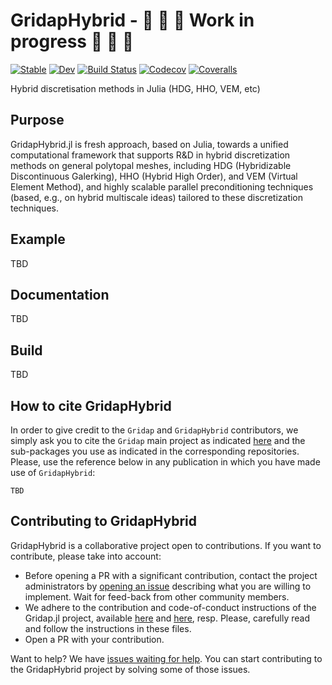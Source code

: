 # GridapHybrid - :construction: :construction: :construction: **Work in progress** :construction: :construction: :construction:

[![Stable](https://img.shields.io/badge/docs-stable-blue.svg)](https://gridap.github.io/GridapHybrid.jl/stable)
[![Dev](https://img.shields.io/badge/docs-dev-blue.svg)](https://gridap.github.io/GridapHybrid.jl/dev)
[![Build Status](https://travis-ci.com/gridap/GridapHybrid.jl.svg?branch=master)](https://travis-ci.com/gridap/GridapHybrid.jl)
[![Codecov](https://codecov.io/gh/gridap/GridapHybrid.jl/branch/master/graph/badge.svg)](https://codecov.io/gh/gridap/GridapHybrid.jl)
[![Coveralls](https://coveralls.io/repos/github/gridap/GridapHybrid.jl/badge.svg?branch=master)](https://coveralls.io/github/gridap/GridapHybrid.jl?branch=master)


Hybrid discretisation methods in Julia (HDG, HHO, VEM, etc)

## Purpose

GridapHybrid.jl is fresh approach, based on Julia, towards  a unified computational framework that supports R\&D in hybrid discretization methods on general polytopal meshes, including HDG (Hybridizable Discontinuous Galerking), HHO (Hybrid High Order), and VEM (Virtual Element Method), and highly scalable parallel preconditioning techniques (based, e.g., on hybrid multiscale ideas) tailored to these discretization techniques.

## Example

TBD

## Documentation

TBD 

## Build 

TBD

## How to cite GridapHybrid

In order to give credit to the `Gridap` and `GridapHybrid` contributors, we simply ask you to cite the `Gridap` main project as indicated [here](https://github.com/gridap/Gridap.jl#how-to-cite-gridap) and the sub-packages you use as indicated in the corresponding repositories. Please, use the reference below in any publication in which you have made use of `GridapHybrid`:

```
TBD
```

## Contributing to GridapHybrid

GridapHybrid is a collaborative project open to contributions. If you want to contribute, please take into account:

  - Before opening a PR with a significant contribution, contact the project administrators by [opening an issue](https://github.com/gridap/GridapHybrid.jl/issues/new) describing what you are willing to implement. Wait for feed-back from other community members.
  - We adhere to the contribution and code-of-conduct instructions of the Gridap.jl project, available [here](https://github.com/gridap/Gridap.jl/blob/master/CONTRIBUTING.md) and [here](https://github.com/gridap/Gridap.jl/blob/master/CODE_OF_CONDUCT.md), resp.  Please, carefully read and follow the instructions in these files.
  - Open a PR with your contribution.

Want to help? We have [issues waiting for help](https://github.com/gridap/GridapHybrid.jl/labels/help%20wanted). You can start contributing to the GridapHybrid project by solving some of those issues.
